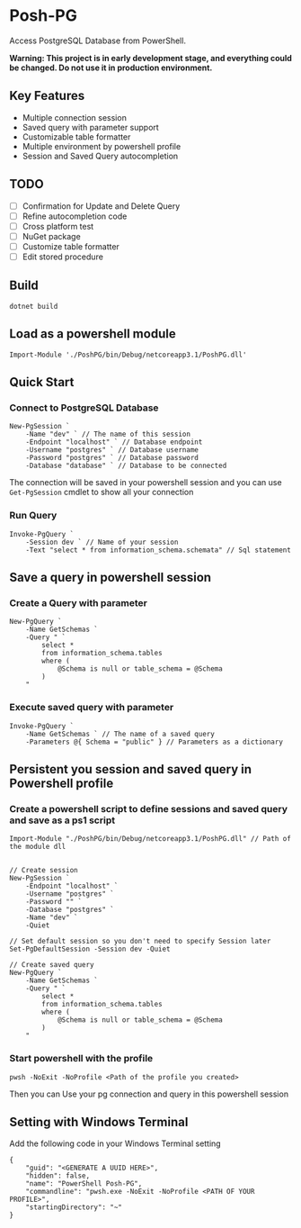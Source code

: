 # Posh-PG

Access PostgreSQL Database from PowerShell.

**Warning: This project is in early development stage, and everything could be changed. Do not use it in production environment.**

## Key Features

- Multiple connection session
- Saved query with parameter support
- Customizable table formatter
- Multiple environment by powershell profile
- Session and Saved Query autocompletion

## TODO

- [ ] Confirmation for Update and Delete Query
- [ ] Refine autocompletion code
- [ ] Cross platform test
- [ ] NuGet package
- [ ] Customize table formatter
- [ ] Edit stored procedure

## Build

```
dotnet build
```

## Load as a powershell module

```
Import-Module './PoshPG/bin/Debug/netcoreapp3.1/PoshPG.dll'
```

## Quick Start

### Connect to PostgreSQL Database

```
New-PgSession `
    -Name "dev" ` // The name of this session
    -Endpoint "localhost" ` // Database endpoint
    -Username "postgres" ` // Database username
    -Password "postgres" ` // Database password
    -Database "database" ` // Database to be connected
```

The connection will be saved in your powershell session and you can use `Get-PgSession` cmdlet to show all your connection

### Run Query

```
Invoke-PgQuery `
    -Session dev ` // Name of your session
    -Text "select * from information_schema.schemata" // Sql statement
```

## Save a query in powershell session

### Create a Query with parameter

```
New-PgQuery `
    -Name GetSchemas `
    -Query " `
        select *
        from information_schema.tables
        where (
            @Schema is null or table_schema = @Schema
        )
    "
```

### Execute saved query with parameter

```
Invoke-PgQuery `
    -Name GetSchemas ` // The name of a saved query
    -Parameters @{ Schema = "public" } // Parameters as a dictionary
```

## Persistent you session and saved query in Powershell profile

### Create a powershell script to define sessions and saved query and save as a ps1 script

```
Import-Module "./PoshPG/bin/Debug/netcoreapp3.1/PoshPG.dll" // Path of the module dll


// Create session
New-PgSession `
    -Endpoint "localhost" `
    -Username "postgres" `
    -Password "" `
    -Database "postgres" `
    -Name "dev" `
    -Quiet

// Set default session so you don't need to specify Session later
Set-PgDefaultSession -Session dev -Quiet

// Create saved query
New-PgQuery `
    -Name GetSchemas `
    -Query " `
        select *
        from information_schema.tables
        where (
            @Schema is null or table_schema = @Schema
        )
    "
```

### Start powershell with the profile

```
pwsh -NoExit -NoProfile <Path of the profile you created>
```

Then you can Use your pg connection and query in this powershell session

## Setting with Windows Terminal

Add the following code in your Windows Terminal setting

```
{
    "guid": "<GENERATE A UUID HERE>",
    "hidden": false,
    "name": "PowerShell Posh-PG",
    "commandline": "pwsh.exe -NoExit -NoProfile <PATH OF YOUR PROFILE>",
    "startingDirectory": "~"
}
```
